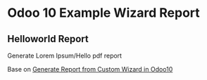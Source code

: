 # Odoo 10 Example Wizard Report

## Helloworld Report
Generate Lorem Ipsum/Hello pdf report


Base on [Generate Report from Custom Wizard in Odoo10](http://www.surekhatech.com/blog/generate-report-from-custom-wizard-in-odoo10)